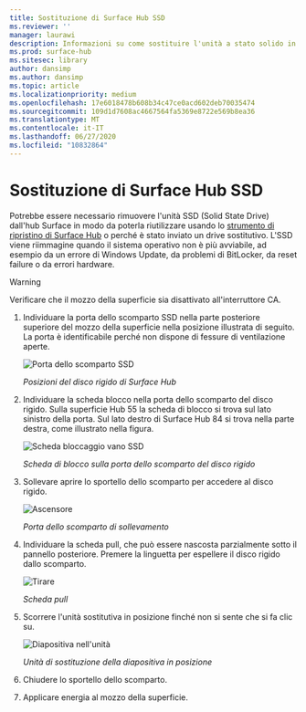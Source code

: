 ```yaml
---
title: Sostituzione di Surface Hub SSD
ms.reviewer: ''
manager: laurawi
description: Informazioni su come sostituire l'unità a stato solido in un hub Surface.
ms.prod: surface-hub
ms.sitesec: library
author: dansimp
ms.author: dansimp
ms.topic: article
ms.localizationpriority: medium
ms.openlocfilehash: 17e6018478b608b34c47ce0acd602deb70035474
ms.sourcegitcommit: 109d1d7608ac4667564fa5369e8722e569b8ea36
ms.translationtype: MT
ms.contentlocale: it-IT
ms.lasthandoff: 06/27/2020
ms.locfileid: "10832864"
---
```

# Sostituzione di Surface Hub SSD

Potrebbe essere necessario rimuovere l'unità SSD (Solid State Drive) dall'hub Surface in modo da poterla riutilizzare usando lo [strumento di ripristino di Surface Hub](surface-hub-recovery-tool.md) o perché è stato inviato un drive sostitutivo. L'SSD viene riimmagine quando il sistema operativo non è più avviabile, ad esempio da un errore di Windows Update, da problemi di BitLocker, da reset failure o da errori hardware. 


>[!WARNING]
>Verificare che il mozzo della superficie sia disattivato all'interruttore CA.

1. Individuare la porta dello scomparto SSD nella parte posteriore superiore del mozzo della superficie nella posizione illustrata di seguito. La porta è identificabile perché non dispone di fessure di ventilazione aperte.

    ![Porta dello scomparto SSD](images/ssd-location.png)

    *Posizioni del disco rigido di Surface Hub*

2. Individuare la scheda blocco nella porta dello scomparto del disco rigido. Sulla superficie Hub 55 la scheda di blocco si trova sul lato sinistro della porta. Sul lato destro di Surface Hub 84 si trova nella parte destra, come illustrato nella figura.

    ![Scheda bloccaggio vano SSD](images/ssd-lock-tab.png)

    *Scheda di blocco sulla porta dello scomparto del disco rigido*

3. Sollevare aprire lo sportello dello scomparto per accedere al disco rigido.

    ![Ascensore](images/ssd-lift-door.png)

    *Porta dello scomparto di sollevamento*

4. Individuare la scheda pull, che può essere nascosta parzialmente sotto il pannello posteriore. Premere la linguetta per espellere il disco rigido dallo scomparto.

    ![Tirare](images/ssd-pull-tab.png)

    *Scheda pull*

5. Scorrere l'unità sostitutiva in posizione finché non si sente che si fa clic su.

    ![Diapositiva nell'unità](images/ssd-click.png)
    
    *Unità di sostituzione della diapositiva in posizione*

6. Chiudere lo sportello dello scomparto.

7. Applicare energia al mozzo della superficie.
